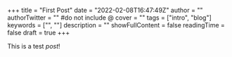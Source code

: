 +++
title = "First Post"
date = "2022-02-08T16:47:49Z"
author = ""
authorTwitter = "" #do not include @
cover = ""
tags = ["intro", "blog"]
keywords = ["", ""]
description = ""
showFullContent = false
readingTime = false
draft = true
+++

This is a test *post*!